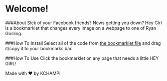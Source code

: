 Welcome!
================

###About
Sick of your Facebook friends? News getting you down?
Hey Girl is a bookmarklet that changes every image on a webpage to one of Ryan Gosling. 

###How To Install
Select all of the code from [the bookmarklet file](https://github.com/keccers/heygirl/blob/master/bookmarklet.js) and drag it/copy it to your bookmarks bar. 

###How To Use
Click the bookmarklet on any page that needs a little HEY GIRL!

Made with ❤ by KCHAMP!  
